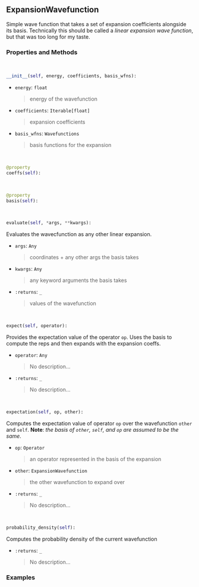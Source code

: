 ## <a id="Psience.BasisReps.Wavefunctions.ExpansionWavefunction">ExpansionWavefunction</a>
Simple wave function that takes a set of expansion coefficients alongside its basis.
Technically this should be called a _linear expansion wave function_, but
that was too long for my taste.

### Properties and Methods
<a id="Psience.BasisReps.Wavefunctions.ExpansionWavefunction.__init__" class="docs-object-method">&nbsp;</a>
```python
__init__(self, energy, coefficients, basis_wfns): 
```

- `energy`: `float`
    >energy of the wavefunction
- `coefficients`: `Iterable[float]`
    >expansion coefficients
- `basis_wfns`: `Wavefunctions`
    >basis functions for the expansion

<a id="Psience.BasisReps.Wavefunctions.ExpansionWavefunction.coeffs" class="docs-object-method">&nbsp;</a>
```python
@property
coeffs(self): 
```

<a id="Psience.BasisReps.Wavefunctions.ExpansionWavefunction.basis" class="docs-object-method">&nbsp;</a>
```python
@property
basis(self): 
```

<a id="Psience.BasisReps.Wavefunctions.ExpansionWavefunction.evaluate" class="docs-object-method">&nbsp;</a>
```python
evaluate(self, *args, **kwargs): 
```
Evaluates the wavecfunction as any other linear expansion.
- `args`: `Any`
    >coordinates + any other args the basis takes
- `kwargs`: `Any`
    >any keyword arguments the basis takes
- `:returns`: `_`
    >values of the wavefunction

<a id="Psience.BasisReps.Wavefunctions.ExpansionWavefunction.expect" class="docs-object-method">&nbsp;</a>
```python
expect(self, operator): 
```
Provides the expectation value of the operator `op`.
        Uses the basis to compute the reps and then expands with the expansion coeffs.
- `operator`: `Any`
    >No description...
- `:returns`: `_`
    >No description...

<a id="Psience.BasisReps.Wavefunctions.ExpansionWavefunction.expectation" class="docs-object-method">&nbsp;</a>
```python
expectation(self, op, other): 
```
Computes the expectation value of operator `op` over the wavefunction `other` and `self`.
        **Note**: _the basis of `other`, `self`, and `op` are assumed to be the same_.
- `op`: `Operator`
    >an operator represented in the basis of the expansion
- `other`: `ExpansionWavefunction`
    >the other wavefunction to expand over
- `:returns`: `_`
    >No description...

<a id="Psience.BasisReps.Wavefunctions.ExpansionWavefunction.probability_density" class="docs-object-method">&nbsp;</a>
```python
probability_density(self): 
```
Computes the probability density of the current wavefunction
- `:returns`: `_`
    >No description...

### Examples


